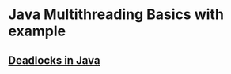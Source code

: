 # Java Multithreading Basics with example #
## [Deadlocks in Java](src/main/java/com/example/multithreading/Deadlock.md) ##
